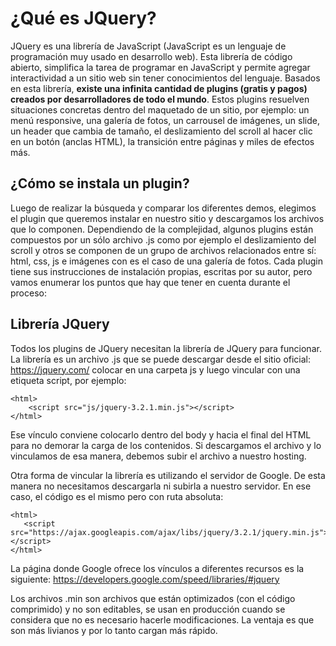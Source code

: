 # ¿Qué es JQuery?
JQuery es una librería de JavaScript (JavaScript es un lenguaje de
 programación muy usado en desarrollo web). Esta librería de código 
 abierto, simplifica la tarea de programar en JavaScript y permite 
 agregar interactividad a un sitio web sin tener conocimientos del 
 lenguaje.
 Basados en esta librería, **existe una infinita cantidad de plugins 
 (gratis y pagos) creados por desarrolladores de todo el mundo**. 
Estos plugins resuelven situaciones concretas dentro del maquetado 
de un sitio, por ejemplo: un menú responsive, una galería de fotos,
un carrousel de imágenes, un slide, un header que cambia de tamaño,
el deslizamiento del scroll al hacer clic en un botón (anclas HTML),
la transición entre páginas y miles de efectos más.

## ¿Cómo se instala un plugin?
Luego de realizar la búsqueda y comparar los diferentes demos, 
elegimos el plugin que queremos instalar en nuestro sitio y descargamos
 los archivos que lo componen. Dependiendo de la complejidad, algunos
plugins están compuestos por un sólo archivo .js como por ejemplo el
deslizamiento del scroll y otros se componen de un grupo de archivos
 relacionados entre sí: html, css, js e imágenes con es el caso de una 
 galería de fotos.
Cada plugin tiene sus instrucciones de instalación propias, escritas por 
su autor, pero vamos enumerar los puntos que hay que tener en cuenta 
durante el proceso:
## Librería JQuery
Todos los plugins de JQuery necesitan la librería de JQuery para funcionar. 
La librería es un archivo .js que se puede descargar desde el sitio oficial:
https://jquery.com/ colocar en una carpeta js y luego vincular con una etiqueta 
script, por ejemplo:

````
<html>	
    <script src="js/jquery-3.2.1.min.js"></script> 
</html>
````

Ese vínculo conviene colocarlo dentro del body y hacia el final del HTML para 
no demorar la carga de los contenidos. Si descargamos el archivo y lo vinculamos
 de esa manera, debemos subir el archivo a nuestro hosting.

Otra forma de vincular la librería es utilizando el servidor de Google. De esta 
manera no necesitamos descargarla ni subirla a nuestro servidor. En ese caso, el
 código es el mismo pero con ruta absoluta:

 ````
<html>	
    <script src="https://ajax.googleapis.com/ajax/libs/jquery/3.2.1/jquery.min.js"></script>
</html>
````
La página donde Google ofrece los vínculos a diferentes recursos es la siguiente: https://developers.google.com/speed/libraries/#jquery

Los archivos .min son archivos que están optimizados (con el código comprimido)
 y no son editables, se usan en producción cuando se considera que no es 
 necesario hacerle modificaciones. La ventaja es que son más livianos y por lo
tanto cargan más rápido.